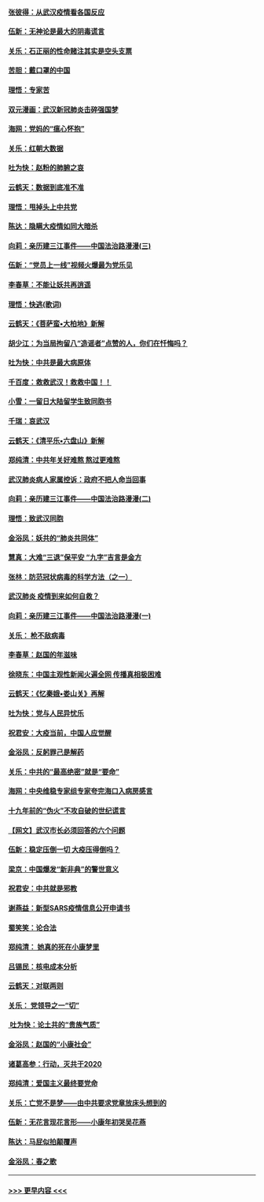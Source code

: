 #### [张彼得：从武汉疫情看各国反应](../pages/nsc993/n11850102.md?t=02070844) 
#### [伍新：无神论是最大的阴毒谎言](../pages/nsc993/n11846129.md?t=02070844) 
#### [关乐：石正丽的性命赌注其实是空头支票](../pages/nsc993/n11846109.md?t=02070844) 
#### [苦胆：戴口罩的中国](../pages/nsc993/n11845576.md?t=02070844) 
#### [理悟：专家苦](../pages/nsc993/n11845564.md?t=02070844) 
#### [双元漫画：武汉新冠肺炎击碎强国梦](../pages/nsc993/n11843320.md?t=02070844) 
#### [海网：党妈的“瘟心怀抱”](../pages/nsc993/n11840740.md?t=02070844) 
#### [关乐：红朝大数据](../pages/nsc993/n11840675.md?t=02070844) 
#### [吐为快：赵粉的肺腑之哀](../pages/nsc993/n11840618.md?t=02070844) 
#### [云鹤天：数据到底准不准](../pages/nsc993/n11840325.md?t=02070844) 
#### [理悟：甩掉头上中共党](../pages/nsc993/n11838826.md?t=02070844) 
#### [陈达：隐瞒大疫情如同大暗杀](../pages/nsc993/n11838771.md?t=02070844) 
#### [向莉：亲历建三江事件——中国法治路漫漫(三)](../pages/nsc993/n11831825.md?t=02070844) 
#### [伍新：“党员上一线”视频火爆最为党乐见](../pages/nsc993/n11838200.md?t=02070844) 
#### [李春草：不能让妖共再逍遥](../pages/nsc993/n11838102.md?t=02070844) 
#### [理悟：快逃(歌词)](../pages/nsc993/n11838083.md?t=02070844) 
#### [云鹤天：《菩萨蛮▪大柏地》新解](../pages/nsc993/n11838059.md?t=02070844) 
#### [胡少江：为当局拘留八“造谣者”点赞的人，你们在忏悔吗？](../pages/nsc993/n11836801.md?t=02070844) 
#### [吐为快：中共是最大病原体](../pages/nsc993/n11836748.md?t=02070844) 
#### [千百度：救救武汉！救救中国！！](../pages/nsc993/n11836145.md?t=02070844) 
#### [小雪：一留日大陆留学生致同胞书](../pages/nsc993/n11834624.md?t=02070844) 
#### [千瑞：哀武汉](../pages/nsc993/n11833647.md?t=02070844) 
#### [云鹤天：《清平乐▪六盘山》新解](../pages/nsc993/n11833611.md?t=02070844) 
#### [郑纯清：中共年关好难熬 熬过更难熬](../pages/nsc993/n11833489.md?t=02070844) 
#### [武汉肺炎病人家属控诉：政府不把人命当回事](../pages/nsc993/n11833205.md?t=02070844) 
#### [向莉：亲历建三江事件——中国法治路漫漫(二)](../pages/nsc993/n11829102.md?t=02070844) 
#### [理悟：致武汉同胞](../pages/nsc993/n11831522.md?t=02070844) 
#### [金浴凤：妖共的“肺炎共同体”](../pages/nsc993/n11829448.md?t=02070844) 
#### [慧真：大难“三退”保平安 “九字”吉言是金方](../pages/nsc993/n11829501.md?t=02070844) 
#### [张林：防范冠状病毒的科学方法（之一）](../pages/nsc993/n11828618.md?t=02070844) 
#### [武汉肺炎 疫情到来如何自救？](../pages/nsc993/n11827632.md?t=02070844) 
#### [向莉：亲历建三江事件——中国法治路漫漫(一)](../pages/nsc993/n11827190.md?t=02070844) 
#### [关乐： 枪不敌病毒](../pages/nsc993/n11826746.md?t=02070844) 
#### [李春草：赵国的年滋味](../pages/nsc993/n11826321.md?t=02070844) 
#### [徐晓东：中国主观性新闻火遍全网 传播真相极困难](../pages/nsc993/n11826508.md?t=02070844) 
#### [云鹤天：《忆秦娥▪娄山关》再解](../pages/nsc993/n11824682.md?t=02070844) 
#### [吐为快：党与人民异忧乐](../pages/nsc993/n11824660.md?t=02070844) 
#### [祝君安：大疫当前，中国人应觉醒](../pages/nsc993/n11821946.md?t=02070844) 
#### [金浴凤：反躬罪己是解药](../pages/nsc993/n11820280.md?t=02070844) 
#### [关乐：中共的“最高绝密”就是“要命”](../pages/nsc993/n11816946.md?t=02070844) 
#### [海网：中央维稳专家组专家夸完海口入病房感言](../pages/nsc993/n11815138.md?t=02070844) 
#### [十九年前的“伪火”不攻自破的世纪谎言](../pages/nsc993/n11813238.md?t=02070844) 
#### [【网文】武汉市长必须回答的六个问题](../pages/nsc993/n11813848.md?t=02070844) 
#### [伍新：稳定压倒一切 大疫压得倒吗？](../pages/nsc993/n11812634.md?t=02070844) 
#### [梁京：中国爆发“新非典”的警世意义](../pages/nsc993/n11812554.md?t=02070844) 
#### [祝君安：中共就是邪教](../pages/nsc993/n11812431.md?t=02070844) 
#### [谢燕益：新型SARS疫情信息公开申请书](../pages/nsc993/n11808840.md?t=02070844) 
#### [蜀笑笑：论合法](../pages/nsc993/n11808064.md?t=02070844) 
#### [郑纯清： 她真的死在小康梦里](../pages/nsc993/n11806623.md?t=02070844) 
#### [吕锡民：核电成本分析](../pages/nsc993/n11806284.md?t=02070844) 
#### [云鹤天：对联两则](../pages/nsc993/n11805957.md?t=02070844) 
#### [关乐： 党领导之一“切”](../pages/nsc993/n11804505.md?t=02070844) 
#### [ 吐为快：论土共的“贵族气质”](../pages/nsc993/n11804490.md?t=02070844) 
#### [金浴凤：赵国的“小康社会”](../pages/nsc993/n11804452.md?t=02070844) 
#### [诸葛高参：行动，灭共于2020](../pages/nsc993/n11804120.md?t=02070844) 
#### [郑纯清：爱国主义最终要党命](../pages/nsc993/n11802197.md?t=02070844) 
#### [关乐：亡党不是梦——由中共要求党章放床头想到的](../pages/nsc993/n11802156.md?t=02070844) 
#### [伍新：无花言现花言形——小康年初哭吴花燕](../pages/nsc993/n11800044.md?t=02070844) 
#### [陈达：马屁似拍颠覆声](../pages/nsc993/n11800010.md?t=02070844) 
#### [金浴凤：春之歌](../pages/nsc993/n11797687.md?t=02070844) 

----
#### [ >>> 更早内容 <<< ](../indexes/nsc993-earlier.md)
